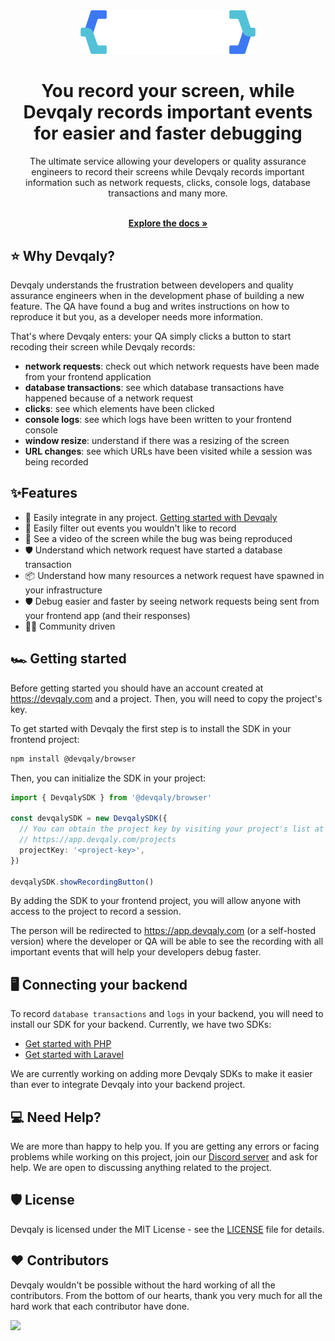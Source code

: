<div align="center">
  <a href="https://devqaly.com" target="_blank">
  <picture>
    <source media="(prefers-color-scheme: dark)" srcset="./assets/images/logo.svg">
    <img src="./assets/images/logo.svg" width="280" alt="Logo"/>
  </picture>
  </a>
</div>

<h1 align="center">
You record your screen, while Devqaly records important events for easier and faster debugging
</h1>

<div align="center">
The ultimate service allowing your developers or quality assurance engineers to record their screens while Devqaly 
records important information such as network requests, clicks, console logs, database transactions and many more.
</div>

<p align="center">
    <br />
    <a href="https://docs.devqaly.com" rel="dofollow"><strong>Explore the docs »</strong></a>
    <br />
</p>

## ⭐️ Why Devqaly?
Devqaly understands the frustration between developers and quality assurance engineers when in the development phase of 
building a new feature. The QA have found a bug and writes instructions on how to reproduce it but you, as a developer
needs more information.

That's where Devqaly enters: your QA simply clicks a button to start recoding their screen
while Devqaly records:

- **network requests**: check out which network requests have been made from your frontend application
- **database transactions**: see which database transactions have happened because of a network request
- **clicks**: see which elements have been clicked
- **console logs**: see which logs have been written to your frontend console
- **window resize**: understand if there was a resizing of the screen
- **URL changes**: see which URLs have been visited while a session was being recorded

## ✨Features

- 🌈 Easily integrate in any project. [Getting started with Devqaly](https://docs.devqaly.com/getting-started/quickstart/)
- 💅 Easily filter out events you wouldn't like to record
- 🚀 See a video of the screen while the bug was being reproduced
- 🛡 Understand which network request have started a database transaction
- 📦 Understand how many resources a network request have spawned in your infrastructure
- 🛡 Debug easier and faster by seeing network requests being sent from your frontend app (and their responses)
- 👨‍💻 Community driven

## 🏎️ Getting started

Before getting started you should have an account created at https://devqaly.com and a project. Then, you will need
to copy the project's key.

To get started with Devqaly the first step is to install the SDK in your frontend project:

```bash
npm install @devqaly/browser
```

Then, you can initialize the SDK in your project:

```typescript
import { DevqalySDK } from '@devqaly/browser'

const devqalySDK = new DevqalySDK({
  // You can obtain the project key by visiting your project's list at
  // https://app.devqaly.com/projects
  projectKey: '<project-key>',
})

devqalySDK.showRecordingButton()
```

By adding the SDK to your frontend project, you will allow anyone with access to the project to record a session.

The person will be redirected to https://app.devqaly.com (or a self-hosted version) where the developer or QA will be 
able to see the recording with all important events that will help your developers debug faster.

## 🖥️ Connecting your backend

To record `database transactions` and `logs` in your backend, you will need to install our SDK for your backend. 
Currently, we have two SDKs:

- [Get started with PHP](https://docs.devqaly.com/connect-your-backend/php/)
- [Get started with Laravel](https://docs.devqaly.com/connect-your-backend/laravel/)

We are currently working on adding more Devqaly SDKs to make it easier than ever to integrate Devqaly into your
backend project.

## 💻 Need Help?

We are more than happy to help you. If you are getting any errors or facing problems while working on this project, join our [Discord server](https://discord.gg/acjcRx5u) and ask for help. 
We are open to discussing anything related to the project.

## 🛡️ License

Devqaly is licensed under the MIT License - see the [LICENSE](https://github.com/devqaly/devqaly/blob/master/LICENSE) file for details.

## ❤️ Contributors
Devqaly wouldn't be possible without the hard working of all the contributors.
From the bottom of our hearts, thank you very much for all the hard work that each contributor have done.

<img src="https://contributors-img.web.app/image?repo=devqaly/devqaly" />